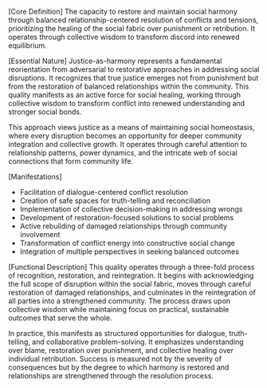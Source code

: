 [Core Definition]
The capacity to restore and maintain social harmony through balanced relationship-centered resolution of conflicts and tensions, prioritizing the healing of the social fabric over punishment or retribution. It operates through collective wisdom to transform discord into renewed equilibrium.

[Essential Nature]
Justice-as-harmony represents a fundamental reorientation from adversarial to restorative approaches in addressing social disruptions. It recognizes that true justice emerges not from punishment but from the restoration of balanced relationships within the community. This quality manifests as an active force for social healing, working through collective wisdom to transform conflict into renewed understanding and stronger social bonds.

This approach views justice as a means of maintaining social homeostasis, where every disruption becomes an opportunity for deeper community integration and collective growth. It operates through careful attention to relationship patterns, power dynamics, and the intricate web of social connections that form community life.

[Manifestations]
- Facilitation of dialogue-centered conflict resolution
- Creation of safe spaces for truth-telling and reconciliation
- Implementation of collective decision-making in addressing wrongs
- Development of restoration-focused solutions to social problems
- Active rebuilding of damaged relationships through community involvement
- Transformation of conflict energy into constructive social change
- Integration of multiple perspectives in seeking balanced outcomes

[Functional Description]
This quality operates through a three-fold process of recognition, restoration, and reintegration. It begins with acknowledging the full scope of disruption within the social fabric, moves through careful restoration of damaged relationships, and culminates in the reintegration of all parties into a strengthened community. The process draws upon collective wisdom while maintaining focus on practical, sustainable outcomes that serve the whole.

In practice, this manifests as structured opportunities for dialogue, truth-telling, and collaborative problem-solving. It emphasizes understanding over blame, restoration over punishment, and collective healing over individual retribution. Success is measured not by the severity of consequences but by the degree to which harmony is restored and relationships are strengthened through the resolution process.